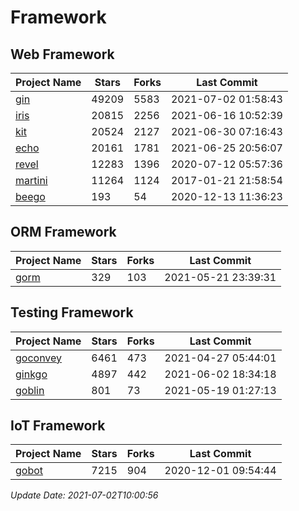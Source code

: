 # Framework

## Web Framework
| Project Name | Stars | Forks | Last Commit |
| ------------ | ----- | ----- | ----------- |
| [gin](https://github.com/gin-gonic/gin) | 49209 | 5583 | 2021-07-02 01:58:43 |
| [iris](https://github.com/kataras/iris) | 20815 | 2256 | 2021-06-16 10:52:39 |
| [kit](https://github.com/go-kit/kit) | 20524 | 2127 | 2021-06-30 07:16:43 |
| [echo](https://github.com/labstack/echo) | 20161 | 1781 | 2021-06-25 20:56:07 |
| [revel](https://github.com/revel/revel) | 12283 | 1396 | 2020-07-12 05:57:36 |
| [martini](https://github.com/go-martini/martini) | 11264 | 1124 | 2017-01-21 21:58:54 |
| [beego](https://github.com/astaxie/beego) | 193 | 54 | 2020-12-13 11:36:23 |

## ORM Framework
| Project Name | Stars | Forks | Last Commit |
| ------------ | ----- | ----- | ----------- |
| [gorm](https://github.com/jinzhu/gorm) | 329 | 103 | 2021-05-21 23:39:31 |

## Testing Framework
| Project Name | Stars | Forks | Last Commit |
| ------------ | ----- | ----- | ----------- |
| [goconvey](https://github.com/smartystreets/goconvey) | 6461 | 473 | 2021-04-27 05:44:01 |
| [ginkgo](https://github.com/onsi/ginkgo) | 4897 | 442 | 2021-06-02 18:34:18 |
| [goblin](https://github.com/franela/goblin) | 801 | 73 | 2021-05-19 01:27:13 |

## IoT Framework
| Project Name | Stars | Forks | Last Commit |
| ------------ | ----- | ----- | ----------- |
| [gobot](https://github.com/hybridgroup/gobot) | 7215 | 904 | 2020-12-01 09:54:44 |

*Update Date: 2021-07-02T10:00:56*